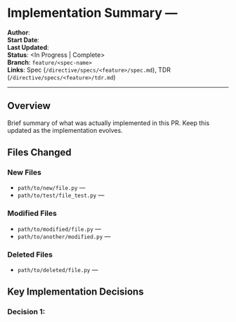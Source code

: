 # Implementation Summary — <Feature Name>

**Author**: <agent or engineer>  
**Start Date**: <YYYY-MM-DD>  
**Last Updated**: <YYYY-MM-DD>  
**Status**: <In Progress | Complete>  
**Branch**: `feature/<spec-name>`  
**Links**: Spec (`/directive/specs/<feature>/spec.md`), TDR (`/directive/specs/<feature>/tdr.md`)

---

## Overview
Brief summary of what was actually implemented in this PR. Keep this updated as the implementation evolves.

## Files Changed

### New Files
- `path/to/new/file.py` — <brief description of purpose>
- `path/to/test/file_test.py` — <test coverage for new file>

### Modified Files
- `path/to/modified/file.py` — <what changed and why>
- `path/to/another/modified.py` — <what changed and why>

### Deleted Files
- `path/to/deleted/file.py` — <reason for deletion>

## Key Implementation Decisions

### Decision 1: <Title>
**Context**: <Why this decision needed to be made>  
**Choice**: <What was decided>  
**Rationale**: <Why this approach was chosen>  
**Differs from TDR?**: <Yes/No — if yes, explain why>

### Decision 2: <Title>
**Context**: <Why this decision needed to be made>  
**Choice**: <What was decided>  
**Rationale**: <Why this approach was chosen>  
**Differs from TDR?**: <Yes/No — if yes, explain why>

## Dependencies

### Added
- `package-name==version` — <why it was added>

### Updated
- `package-name` from `old-version` to `new-version` — <why it was updated>

### Removed
- `package-name` — <why it was removed>

## Database/Data Changes

### Migrations
- `migration_file_name.py` — <what it does>

### Schema Changes
- Table/Collection: `table_name`
  - Added columns/fields: <list>
  - Modified columns/fields: <list>
  - Indexes added: <list>

### Data Backfills
- <Description of any data migration or backfill required>

## API/Contract Changes

### New Endpoints/Events
- `POST /api/v1/resource` — <description>
- Event: `resource.created` — <description>

### Modified Endpoints/Events
- `GET /api/v1/resource` — <what changed>

### Deprecated Endpoints/Events
- `GET /api/v1/old-resource` — <deprecation timeline>

## Testing

### Test Coverage
- **Unit tests**: <number> tests added, covering <modules/functions>
- **Integration tests**: <number> tests added, covering <workflows>
- **E2E tests**: <number> tests added, covering <user scenarios>

### Test Files
- `tests/test_feature.py` — <what it tests>
- `tests/integration/test_feature_integration.py` — <what it tests>

### Spec → Test Mapping
Map each acceptance criterion from the spec to test IDs:
- Spec AC 1: "Given X when Y then Z" → `test_feature::test_scenario_1`
- Spec AC 2: "Given X when Y then Z" → `test_feature::test_scenario_2`

## Configuration Changes

### Environment Variables
- `NEW_CONFIG_VAR` — <description and default value>

### Feature Flags
- `feature.new_capability` — <description, default state, rollout plan>

### Config Files
- `config/settings.yaml` — <what changed>

## Observability

### Logging
- Added logs: <where and what is logged>
- Log levels used: <DEBUG/INFO/WARNING/ERROR>

### Metrics
- New metrics: `metric.name` — <description>
- Modified metrics: `metric.name` — <what changed>

## Security Considerations

### Changes Impacting Security
- <Any authentication/authorization changes>
- <Any new secrets or credentials>
- <Any new external integrations>

### Mitigations Implemented
- <Security measures taken>

## Performance Impact

### Expected Performance Characteristics
- <Latency expectations>
- <Throughput expectations>
- <Resource utilization>

### Performance Testing Results
- <Benchmark results if available>
- <Load testing results if performed>

## Breaking Changes
- [ ] No breaking changes
- [ ] Breaking changes (list below):
  - <Description of breaking change>
  - <Migration path for users>

## Deviations from TDR
If the implementation differs significantly from the TDR, document:
- **What changed**: <description>
- **Why it changed**: <rationale>
- **Impact**: <what this means for the system>
- **TDR updated?**: <Yes/No — if yes, reference TDR section>

---

**Update Instructions**: Update this document as you code. Before submitting PR, ensure all sections accurately reflect the final implementation.

